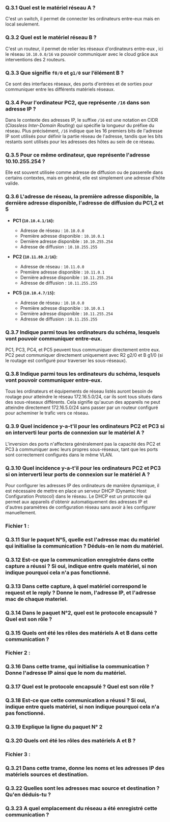 ### Q.3.1 Quel est le matériel réseau A ?

C'est un switch, il permet de connecter les ordinateurs entre-eux mais en local seulement.

### Q.3.2 Quel est le matériel réseau B ?

C'est un routeur, il permet de relier les réseaux d'ordinateurs entre-eux , ici le réseau `10.10.0.0/16` va pouvoir communiquer avec le cloud grâce aux interventions des 2 routeurs.

### Q.3.3 Que signifie `f0/0` et `g1/0` sur l’élément B ?

Ce sont des interfaces réseaux, des ports d'entrées et de sorties pour communiquer entre les différents matériels réseaux.

### Q.3.4 Pour l'ordinateur PC2, que représente `/16` dans son adresse IP ?

Dans le contexte des adresses IP, le suffixe `/16` est une notation en CIDR (*Classless Inter-Domain Routing*) qui spécifie la longueur du préfixe du réseau. Plus précisément, `/16` indique que les 16 premiers bits de l'adresse IP sont utilisés pour définir la partie réseau de l'adresse, tandis que les bits restants sont utilisés pour les adresses des hôtes au sein de ce réseau.

### Q.3.5 Pour ce même ordinateur, que représente l'adresse 10.10.255.254 ?

Elle est souvent utilisée comme adresse de diffusion ou de passerelle dans certains contextes, mais en général, elle est simplement une adresse d'hôte valide.

### Q.3.6 L'adresse de réseau, la première adresse disponible, la dernière adresse disponible, l'adresse de diffusion du PC1,2 et 5 

- **PC1 (`10.10.4.1/16`):**
  - Adresse de réseau : `10.10.0.0`
  - Première adresse disponible : `10.10.0.1`
  - Dernière adresse disponible : `10.10.255.254`
  - Adresse de diffusion : `10.10.255.255`

- **PC2 (`10.11.80.2/16`):**
  - Adresse de réseau : `10.11.0.0`
  - Première adresse disponible : `10.11.0.1`
  - Dernière adresse disponible : `10.11.255.254`
  - Adresse de diffusion : `10.11.255.255`

- **PC5 (`10.10.4.7/15`):**
  - Adresse de réseau : `10.10.0.0`
  - Première adresse disponible : `10.10.0.1`
  - Dernière adresse disponible : `10.11.255.254`
  - Adresse de diffusion : `10.11.255.255`
 
### Q.3.7 Indique parmi tous les ordinateurs du schéma, lesquels vont pouvoir communiquer entre-eux.

PC1, PC3, PC4, et PC5 peuvent tous communiquer directement entre eux.
PC2 peut communiquer directement uniquement avec R2 g2/0 et B g1/0 (si le routage est configuré pour traverser les sous-réseaux).

### Q.3.8 Indique parmi tous les ordinateurs du schéma, lesquels vont pouvoir communiquer entre-eux.

Tous les ordinateurs et équipements de réseau listés auront besoin de routage pour atteindre le réseau 172.16.5.0/24, car ils sont tous situés dans des sous-réseaux différents. Cela signifie qu'aucun des appareils ne peut atteindre directement 172.16.5.0/24 sans passer par un routeur configuré pour acheminer le trafic vers ce réseau.

### Q.3.9 Quel incidence y-a-t'il pour les ordinateurs PC2 et PC3 si on interverti leur ports de connexion sur le matériel A ?

L'inversion des ports n'affectera généralement pas la capacité des PC2 et PC3 à communiquer avec leurs propres sous-réseaux, tant que les ports sont correctement configurés dans le même VLAN. 

### Q.3.10 Quel incidence y-a-t'il pour les ordinateurs PC2 et PC3 si on interverti leur ports de connexion sur le matériel A ?

Pour configurer les adresses IP des ordinateurs de manière dynamique, il est nécessaire de mettre en place un serveur DHCP (Dynamic Host Configuration Protocol) dans le réseau. Le DHCP est un protocole qui permet aux appareils d'obtenir automatiquement des adresses IP et d'autres paramètres de configuration réseau sans avoir à les configurer manuellement. 

### Fichier 1 :

### Q.3.11 Sur le paquet N°5, quelle est l'adresse mac du matériel qui initialise la communication ? Déduis-en le nom du matériel.

### Q.3.12 Est-ce que la communication enregistrée dans cette capture a réussi ? Si oui, indique entre quels matériel, si non indique pourquoi cela n'a pas fonctionné.

### Q.3.13 Dans cette capture, à quel matériel correspond le request et le reply ? Donne le nom, l'adresse IP, et l'adresse mac de chaque materiel.

### Q.3.14 Dans le paquet N°2, quel est le protocole encapsulé ? Quel est son rôle ?

### Q.3.15 Quels ont été les rôles des matériels A et B dans cette communication ?

### Fichier 2 :

### Q.3.16 Dans cette trame, qui initialise la communication ? Donne l'adresse IP ainsi que le nom du matériel.

### Q.3.17 Quel est le protocole encapsulé ? Quel est son rôle ?

### Q.3.18 Est-ce que cette communication a réussi ? Si oui, indique entre quels matériel, si non indique pourquoi cela n'a pas fonctionné.

### Q.3.19 Explique la ligne du paquet N° 2

### Q.3.20 Quels ont été les rôles des matériels A et B ?

### Fichier 3 :

### Q.3.21 Dans cette trame, donne les noms et les adresses IP des matériels sources et destination.

### Q.3.22 Quelles sont les adresses mac source et destination ? Qu'en déduis-tu ?

### Q.3.23 A quel emplacement du réseau a été enregistré cette communication ?
